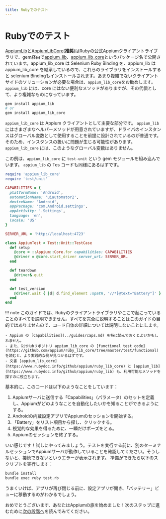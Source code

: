 ```yaml
---
title: Rubyでのテスト
---
```


# Rubyでのテスト

<!-- The [AppiumLib](https://github.com/appium/ruby_lib) and the [AppiumLibCore](https://github.com/appium/ruby_lib_core) (**recommended**) are official Appium client libraries in Ruby, which are available via gem under the [appium_lib](https://rubygems.org/gems/appium_lib) and the [appium_lib_core](https://rubygems.org/gems/appium_lib_core) package names. The appium_lib_core inherits from the Selenium Ruby Binding, and the appium_lib inherits from the appium_lib_core, so installing these libraries include the selenium binding. We recommend `appium_lib_core` if you need a less complex client-side solution. The `appium_lib` has some useful methods the core does not have, but for the cost of greater complexity. -->

[AppiumLib](https://github.com/appium/ruby_lib)と[AppiumLibCore](https://github.com/appium/ruby_lib_core)(**推奨**)はRubyの公式Appiumクライアントライブラリで、gem経由で[appium_lib](https://rubygems.org/gems/appium_lib)、[appium_lib_core](https://rubygems.org/gems/appium_lib_core)というパッケージ名で公開されています。appium_lib_core は Selenium Ruby Binding を、appium_lib は appium_lib_core を継承しているので、これらのライブラリをインストールすると selenium Bindingもインストールされます。あまり複雑でないクライアントサイドのソリューションが必要な場合は、`appium_lib_core`をお勧めします。`appium_lib` には、core にはない便利なメソッドがありますが、その代償として、より複雑なものになっています。

```bash
gem install appium_lib
# or
gem install appium_lib_core
```

<!-- The `appium_lib_core` is the main part as an Appium client.
`appium_lib` has various helper methods, but the driver instance was ordinary designed to be used as a global variable. It could causes an issue to handle the instance.
`appium_lib_core` does not have such a global variable.

This example is by the `appium_lib_core` with `test-unit` gem module.
Tes code in `appium_lib` should be similar. -->

`appium_lib_core` は Appium クライアントとして主要な部分です。
`appium_lib` にはさまざまなヘルパーメソッドが用意されていますが、ドライバのインスタンスはグローバル変数として使用することを前提に設計されているのが普通です。そのため、インスタンスの扱いに問題が生じる可能性があります。
`appium_lib_core` には、このようなグローバル変数はありません。

この例は、`appium_lib_core` に `test-unit` という gem モジュールを組み込んでいます。
`appium_lib` の Tes コードも同様にあるはずです。

```ruby
require 'appium_lib_core'
require 'test/unit'

CAPABILITIES = {
  platformName: 'Android',
  automationName: 'uiautomator2',
  deviceName: 'Android',
  appPackage: 'com.Android.settings',
  appActivity: '.Settings',
  language: 'en',
  locale: 'US'
}

SERVER_URL = 'http://localhost:4723'

class AppiumTest < Test::Unit::TestCase
  def setup
    @core = ::Appium::Core.for capabilities: CAPABILITIES
    @driver = @core.start_driver server_url: SERVER_URL
  end

  def teardown
    @driver&.quit
  end

  def test_version
    @driver.wait { |d| d.find_element :xpath, '//*[@text="Battery"]' }.click
  end
end
```

<!-- !!! note -->

<!-- It's not within the scope of this guide to give a complete run-down on the Ruby client
    library or everything that's happening here, so we'll leave the code itself unexplained in detail for now.

    - You may want to read up particularly on Appium [Capabilities](../guides/caps.md).
    - [functional test code](https://github.com/appium/ruby_lib_core/tree/master/test/functional) in the appium_lib_core GitHub repository should help to find more working example.
    - Documentation [appium_lib_core](https://www.rubydoc.info/github/appium/ruby_lib_core) and [appium_lib](https://www.rubydoc.info/github/appium/ruby_lib) also helps to find available methods. -->

!!! note
    このガイドでは、Rubyのクライアントライブラリやここで起こっていることのすべてを説明できません。すべてを完全に説明することはこのガイドの目的ではありませんので、コード自体の詳細については説明しないことにします。

    - Appium の [Capabilities](../guides/caps.md) を特に読んでおくとよいかもしれません。
    - また、GitHubリポジトリ appium_lib_core の [functional test code](https://github.com/appium/ruby_lib_core/tree/master/test/functional) を読むと、より実践的な例が見つかるはずです。
    - 文書 [appium_lib_core](https://www.rubydoc.info/github/appium/ruby_lib_core) と [appium_lib](https://www.rubydoc.info/github/appium/ruby_lib) も、利用可能なメソッドを探すのに役立ちます。

<!-- Basically, this code is doing the following:

1. Defining a set of "Capabilities" (parameters) to send to the Appium server so Appium knows whatkind of thing you want to automate.
1. Starting an Appium session on the built-in Android settings app.
1. Finding the "Battery" list item and clicking it.
1. Pausing for a moment purely for visual effect.
1. Ending the Appium session. -->

基本的に、このコードは以下のようなことをしています：

1. Appiumサーバに送信する「Capabilities」（パラメータ）のセットを定義し、Appiumがどのようなことを自動化したいかを知ることができるようにする。
1. Androidの内蔵設定アプリでAppiumのセッションを開始する。
1. 「Battery」をリスト項目から探し、クリックする。
1. 視覚的な効果を得るために、一瞬だけポーズをとる。
1. Appiumのセッションを終了する。

<!-- That's it! Let's give it a try. Before you run the test, make sure that you have an Appium server
running in another terminal session, otherwise you'll get an error about not being able to connect
to one. Then, you can execute the script: -->

いい感じです！試しにやってみましょう。テストを実行する前に、別のターミナルセッションでAppiumサーバが動作していることを確認してください。そうしないと、接続できないというエラーが表示されます。
準備ができたら以下のスクリプトを実行します：

```bash
bundle install
bundle exec ruby test.rb
```

<!-- If all goes well, you'll see the Settings app open up and navigate to the "Battery" view before the
app closes again.

Congratulations, you've started your Appium journey! Read on for some next steps to explore. -->

うまくいけば、アプリが再び閉じる前に、設定アプリが開き、「バッテリー」ビューに移動するのがわかるでしょう。

おめでとうございます、あなたはAppiumの旅を始めました！次のステップに進むために[次の段階へ](next-steps.md)を読んでみてください。

